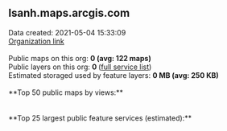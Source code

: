 <h2>lsanh.maps.arcgis.com</h2> Data created: 2021-05-04 15:33:09 <br /><a target='new' href='https://lsanh.maps.arcgis.com'>Organization link</a><br /><br />Public maps on this org: <b>0 (avg: 122 maps)</b><br />Public layers on this org: <b>0 </b>(<a target='new' href='https://services.arcgis.com/6pqLcj2HAoDmY4xv/ArcGIS/rest/services'>full service list</a>)<br />Estimated storaged used by feature layers: <b>0 MB (avg: 250 KB)</b><br /><br />**Top 50 public maps by views:**<br /><br /><br />**Top 25 largest public feature services (estimated):**<br />